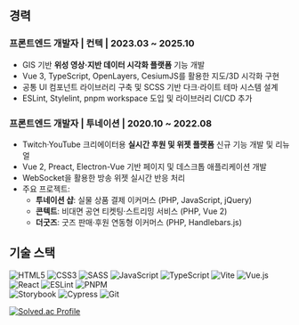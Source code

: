 ## 경력

### 프론트엔드 개발자 | 컨텍 | 2023.03 ~ 2025.10
- GIS 기반 **위성 영상·지반 데이터 시각화 플랫폼** 기능 개발
- Vue 3, TypeScript, OpenLayers, CesiumJS를 활용한 지도/3D 시각화 구현
- 공통 UI 컴포넌트 라이브러리 구축 및 SCSS 기반 다크·라이트 테마 시스템 설계
- ESLint, Stylelint, pnpm workspace 도입 및 라이브러리 CI/CD 추가

### 프론트엔드 개발자 | 투네이션 | 2020.10 ~ 2022.08
- Twitch·YouTube 크리에이터용 **실시간 후원 및 위젯 플랫폼** 신규 기능 개발 및 리뉴얼
- Vue 2, Preact, Electron-Vue 기반 페이지 및 데스크톱 애플리케이션 개발
- WebSocket을 활용한 방송 위젯 실시간 반응 처리
- 주요 프로젝트:
  - **투네이션 샵**: 실물 상품 결제 이커머스 (PHP, JavaScript, jQuery)
  - **콘텍트**: 비대면 공연 티켓팅·스트리밍 서비스 (PHP, Vue 2)
  - **더굿즈**: 굿즈 판매·후원 연동형 이커머스 (PHP, Handlebars.js)



## 기술 스택
![HTML5](https://img.shields.io/badge/html5-%23E34F26.svg?style=for-the-badge&logo=html5&logoColor=white)
![CSS3](https://img.shields.io/badge/css3-%231572B6.svg?style=for-the-badge&logo=css3&logoColor=white)
![SASS](https://img.shields.io/badge/SASS-hotpink.svg?style=for-the-badge&logo=SASS&logoColor=white)
![JavaScript](https://img.shields.io/badge/javascript-%23323330.svg?style=for-the-badge&logo=javascript&logoColor=%23F7DF1E)
![TypeScript](https://img.shields.io/badge/typescript-%23007ACC.svg?style=for-the-badge&logo=typescript&logoColor=white)
![Vite](https://img.shields.io/badge/vite-%23646CFF.svg?style=for-the-badge&logo=vite&logoColor=white)
![Vue.js](https://img.shields.io/badge/vuejs-%2335495e.svg?style=for-the-badge&logo=vuedotjs&logoColor=%234FC08D)
![React](https://img.shields.io/badge/react-%2320232a.svg?style=for-the-badge&logo=react&logoColor=%2361DAFB)
![ESLint](https://img.shields.io/badge/ESLint-4B3263?style=for-the-badge&logo=eslint&logoColor=white)
![PNPM](https://img.shields.io/badge/pnpm-%234a4a4a.svg?style=for-the-badge&logo=pnpm&logoColor=f69220)  
![Storybook](https://img.shields.io/badge/-Storybook-FF4785?style=for-the-badge&logo=storybook&logoColor=white)
![Cypress](https://img.shields.io/badge/-cypress-%23E5E5E5?style=for-the-badge&logo=cypress&logoColor=058a5e)
![Git](https://img.shields.io/badge/git-%23F05033.svg?style=for-the-badge&logo=git&logoColor=white)


[![Solved.ac Profile](http://mazassumnida.wtf/api/v2/generate_badge?boj=gagle)](https://solved.ac/gagle/)

